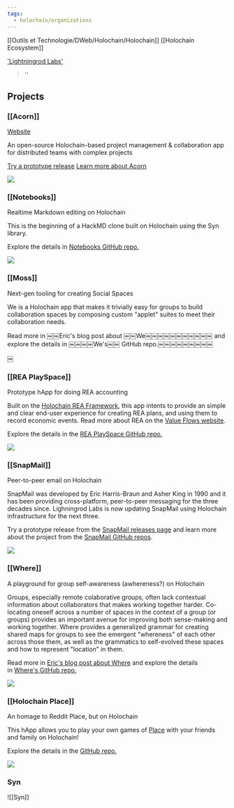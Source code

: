 ```yaml
---
tags:
  - holochain/organizations
---
```


[[Outils et Technologie/DWeb/Holochain/Holochain]] [[Holochain Ecosystem]]

['Lightningrod Labs']('https://lightningrodlabs.org')
> ''

## Projects
### [[Acorn]]
[Website](https://acorn.software/)

An open-source Holochain-based project management & collaboration app for distributed teams with complex projects

[Try a prototype release](https://github.com/lightningrodlabs/acorn/releases) [Learn more about Acorn](https://acorn.software/)

![](https://lightningrodlabs.org/projects/notebooks.png)

### [[Notebooks]]

Realtime Markdown editing on Holochain

This is the beginning of a HackMD clone built on Holochain using the Syn library.

Explore the details in [Notebooks GitHub repo.](https://github.com/lightningrodlabs/notebooks)

![](https://lightningrodlabs.org/projects/we.svg)

### [[Moss]]

Next-gen tooling for creating Social Spaces

We is a Holochain app that makes it trivially easy for groups to build collaboration spaces by composing custom "applet" suites to meet their collaboration needs.

Read more in ￼￼Eric's blog post about ￼￼We￼￼￼￼￼￼￼￼￼￼￼ and explore the details in ￼￼￼￼We's￼￼ GitHub repo.￼￼￼￼￼￼￼￼￼

￼

### [[REA PlaySpace]]

Prototype hApp for doing REA accounting

Built on the [Holochain REA Framework](https://github.com/holo-rea/holo-rea), this app intents to provide an simple and clear end-user experience for creating REA plans, and using them to record economic events. Read more about REA on the [Value Flows website](https://www.valueflo.ws/introduction/core/).

Explore the details in the [REA PlaySpace GitHub repo.](https://github.com/lightningrodlabs/rea-playspace)

![](https://lightningrodlabs.org/projects/snapmail_logo.jpg)

### [[SnapMail]]

Peer-to-peer email on Holochain

SnapMail was developed by Eric Harris-Braun and Asher King in 1990 and it has been providing cross-platform, peer-to-peer messaging for the three decades since. Lighningrod Labs is now updating SnapMail using Holochain infrastructure for the next three.

Try a prototype release from the [SnapMail releases page](https://github.com/glassbeadsoftware/snapmail-release) and learn more about the project from the [SnapMail GitHub repos](https://github.com/glassbeadsoftware/).

![](https://lightningrodlabs.org/projects/where_logo.png)

### [[Where]]

A playground for group self-awareness (awhereness?) on Holochain

Groups, especially remote colaborative groups, often lack contextual information about collaborators that makes working together harder. Co-locating oneself across a number of spaces in the context of a group (or groups) provides an important avenue for improving both sense-making and working together. Where provides a generalized grammar for creating shared maps for groups to see the emergent "whereness" of each other across those them, as well as the grammatics to self-evolved these spaces and how to represent "location" in them.

Read more in [Eric's blog post about Where](https://eric.harris-braun.com/blog/2021/09/16/id-377/) and explore the details in [Where's GitHub repo.](https://github.com/lightningrodlabs/where)

![](https://lightningrodlabs.org/projects/place_logo.svg)

### [[Holochain Place]]

An homage to Reddit Place, but on Holochain

This hApp allows you to play your own games of [Place](https://en.wikipedia.org/wiki/R/place) with your friends and family on Holochain!

Explore the details in the [GitHub repo.](https://github.com/lightningrodlabs/place)

![](https://lightningrodlabs.org/projects/syn.png)

### Syn
![[Syn]]
